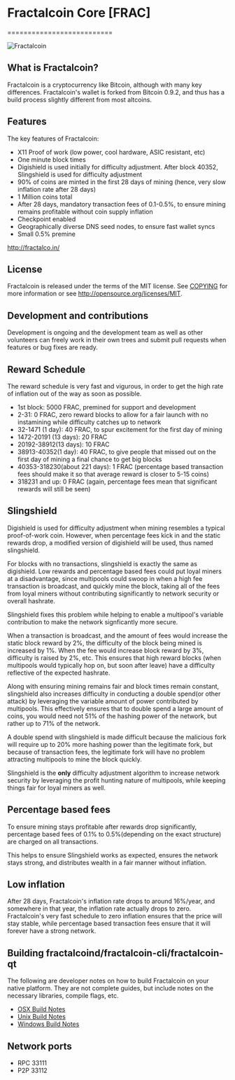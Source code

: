 # Fractalcoin Core [FRAC]
==========================

![Fractalcoin](http://i.imgur.com/LCv2wcn.png)

## What is Fractalcoin?
Fractalcoin is a cryptocurrency like Bitcoin, although with many key differences. Fractalcoin's wallet is forked from Bitcoin 0.9.2, and thus has a build process slightly different from most altcoins.

## Features

The key features of Fractalcoin:

* X11 Proof of work (low power, cool hardware, ASIC resistant, etc)
* One minute block times
* Digishield is used initially for difficulty adjustment. After block 40352, Slingshield is used for difficulty adjustment
* 90% of coins are minted in the first 28 days of mining (hence, very slow inflation rate after 28 days)
* 1 Million coins total
* After 28 days, mandatory transaction fees of 0.1-0.5%, to ensure mining remains profitable without coin supply inflation
* Checkpoint enabled
* Geographically diverse DNS seed nodes, to ensure fast wallet syncs
* Small 0.5% premine


http://fractalco.in/

## License
Fractalcoin is released under the terms of the MIT license. See [COPYING](COPYING)
for more information or see http://opensource.org/licenses/MIT.

## Development and contributions
Development is ongoing and the development team as well as other volunteers can freely work in their own trees and submit pull requests when features or bug fixes are ready.


## Reward Schedule

The reward schedule is very fast and vigurous, in order to get the high rate of inflation out of the way as soon as possible.

* 1st block:  5000 FRAC, premined for support and development
* 2-31: 0 FRAC, zero reward blocks to allow for a fair launch with no instamining while difficulty catches up to network
* 32-1471 (1 day): 40 FRAC, to spur excitement for the first day of mining
* 1472-20191 (13 days): 20 FRAC
* 20192-38912(13 days): 10 FRAC
* 38913-40352(1 day): 40 FRAC, to give people that missed out on the first day of mining a final chance to get big blocks
* 40353-318230(about 221 days): 1 FRAC (percentage based transaction fees should make it so that average reward is closer to 5-15 coins)
* 318231 and up: 0 FRAC (again, percentage fees mean that significant rewards will still be seen)

## Slingshield

Digishield is used for difficulty adjustment when mining resembles a typical proof-of-work coin. However, when percentage fees kick in and the static rewards drop, a modified version of digishield will be used, thus named slingshield. 

For blocks with no transactions, slingshield is exactly the same as digishield. Low rewards and percentage based fees could put loyal miners at a disadvantage, since multipools could swoop in when a high fee transaction is broadcast, and quickly mine the block, taking all of the fees from loyal miners without contributing significantly to network security or overall hashrate. 

Slingshield fixes this problem while helping to enable a multipool's variable contribution to make the network signficantly more secure. 

When a transaction is broadcast, and the amount of fees would increase the static block reward by 2%, the difficulty of the block being mined is increased by 1%. When the fee would increase block reward by 3%, difficulty is raised by 2%, etc. This ensures that high reward blocks (when multipools would typically hop on, but soon after leave) have a difficulty reflective of the expected hashrate. 

Along with ensuring mining remains fair and block times remain constant, slingshield also increases difficulty in conducting a double spend(or other attack) by leveraging the variable amount of power contributed by multipools. This effectively ensures that to double spend a large amount of coins, you would need not 51% of the hashing power of the network, but rather up to 71% of the network.  

A double spend with slingshield is made difficult because the malicious fork will require up to 20% more hashing power than the legitimate fork, but because of transaction fees, the legitimate fork will have no problem attracting multipools to mine the block quickly. 

Slingshield is the **only** difficulty adjustment algorithm to increase network security by leveraging the profit hunting nature of multipools, while keeping things fair for loyal miners as well. 

## Percentage based fees

To ensure mining stays profitable after rewards drop significantly, percentage based fees of 0.1% to 0.5%(depending on the exact structure) are charged on all transactions. 

This helps to ensure Slingshield works as expected, ensures the network stays strong, and distributes wealth in a fair manner without inflation.

## Low inflation

After 28 days, Fractalcoin's inflation rate drops to around 16%/year, and somewhere in that year, the inflation rate actually drops to zero. Fractalcoin's very fast schedule to zero inflation ensures that the price will stay stable, while percentage based transaction fees ensure that it will forever have a strong network.  


##  Building fractalcoind/fractalcoin-cli/fractalcoin-qt

  The following are developer notes on how to build Fractalcoin on your native platform. They are not complete guides, but include notes on the necessary libraries, compile flags, etc.

  - [OSX Build Notes](doc/build-osx.md)
  - [Unix Build Notes](doc/build-unix.md)
  - [Windows Build Notes](doc/build-msw.md)

## Network ports

* RPC 33111
* P2P 33112

